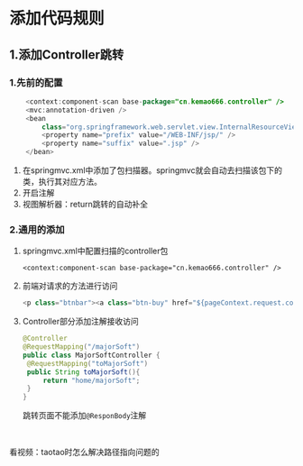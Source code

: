 # 添加代码规则   

##  1.添加Controller跳转    

### 1.先前的配置

```java
	<context:component-scan base-package="cn.kemao666.controller" />
	<mvc:annotation-driven />
	<bean
		class="org.springframework.web.servlet.view.InternalResourceViewResolver">
		<property name="prefix" value="/WEB-INF/jsp/" />
		<property name="suffix" value=".jsp" />
	</bean>
```

1. 在springmvc.xml中添加了包扫描器。springmvc就会自动去扫描该包下的类，执行其对应方法。    
2. 开启注解   
3. 视图解析器：return跳转的自动补全

### 2.通用的添加      

1. springmvc.xml中配置扫描的controller包

   ``<context:component-scan base-package="cn.kemao666.controller" />``   

2. 前端对请求的方法进行访问   

   ```java
   <p class="btnbar"><a class="btn-buy" href="${pageContext.request.contextPath}/majorSoft/toMajorSoft" target="_parent"><span class="paddingW"></span>点击进入&gt;&gt;</a></p>
   ```

3. Controller部分添加注解接收访问

   ```java
   @Controller
   @RequestMapping("/majorSoft")
   public class MajorSoftController {
   	@RequestMapping("toMajorSoft")
   	public String toMajorSoft(){
   		return "home/majorSoft";
   	}
   }
   ```

   跳转页面不能添加``@ResponBody``注解

   ​











看视频：taotao时怎么解决路径指向问题的